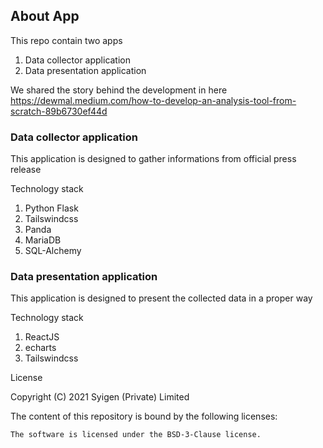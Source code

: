 
## About App

This repo contain two apps

1. Data collector application
2. Data presentation application

We shared the story behind the development in here
https://dewmal.medium.com/how-to-develop-an-analysis-tool-from-scratch-89b6730ef44d

### Data collector application
 This application is designed to gather informations from official press release
 
 Technology stack
 
 1. Python Flask 
 2. Tailswindcss
 3. Panda
 4. MariaDB
 5. SQL-Alchemy
 
### Data presentation application
 This application is designed to present the collected data in a proper way
 
 Technology stack
 
 1. ReactJS
 2. echarts
 3. Tailswindcss

License

Copyright (C) 2021 Syigen (Private) Limited

The content of this repository is bound by the following licenses:

    The software is licensed under the BSD-3-Clause license.



